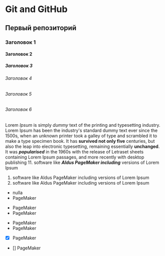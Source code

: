 # Git and GitHub
## Первый репозиторий
### Заголовок 1
#### Заголовок 2
##### Заголовок 3
###### Заголовок 4
###### Заголовок 5
###### Заголовок 6


Lorem *Ipsum* is simply _dummy_ text of the printing and typesetting industry. Lorem Ipsum has been the industry's standard
dummy text ever since the 1500s, when an unknown printer took a galley of type and scrambled it to make a type specimen
book. It has **survived not only five** centuries, but also the leap into electronic typesetting, remaining essentially
__unchanged__. It was ***popularised*** in the 1960s with the release of Letraset sheets containing Lorem Ipsum passages, and more
recently with desktop publishing 
11. software like ___Aldus PageMaker including___ versions of Lorem Ipsum
1. software like Aldus PageMaker including versions of Lorem Ipsum
22. software like Aldus PageMaker including versions of Lorem Ipsum

* nulla 
* PageMaker

- PageMaker
- PageMaker

+ PageMaker
+ PageMaker

- [x] PageMaker
- [] PageMaker
